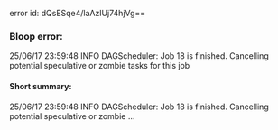 error id: dQsESqe4/laAzlUj74hjVg==
### Bloop error:

25/06/17 23:59:48 INFO DAGScheduler: Job 18 is finished. Cancelling potential speculative or zombie tasks for this job
#### Short summary: 

25/06/17 23:59:48 INFO DAGScheduler: Job 18 is finished. Cancelling potential speculative or zombie ...